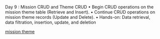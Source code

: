 Day 9 : Mission CRUD and Theme CRUD
• Begin CRUD operations on the mission theme table (Retrieve and Insert).
• Continue CRUD operations on mission theme records (Update and Delete).
• Hands-on: Data retrieval, data filtration, insertion, update, and deletion

[mission theme](https://github.com/neel1112/Tatvasoft_Internship_2025/blob/main/Day%209/Mission/mission%20theme.jpeg)

